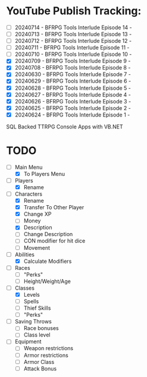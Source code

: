 # YouTube Publish Tracking:
 
 
 - [ ] 20240714 - BFRPG Tools Interlude Episode 14 - 
 - [ ] 20240713 - BFRPG Tools Interlude Episode 13 - 
 - [ ] 20240712 - BFRPG Tools Interlude Episode 12 - 
 - [ ] 20240711 - BFRPG Tools Interlude Episode 11 - 
 - [ ] 20240710 - BFRPG Tools Interlude Episode 10 - 
 - [x] 20240709 - BFRPG Tools Interlude Episode 9 - 
 - [x] 20240708 - BFRPG Tools Interlude Episode 8 - 
 - [x] 20240630 - BFRPG Tools Interlude Episode 7 - 
 - [x] 20240629 - BFRPG Tools Interlude Episode 6 - 
 - [x] 20240628 - BFRPG Tools Interlude Episode 5 - 
 - [x] 20240627 - BFRPG Tools Interlude Episode 4 - 
 - [x] 20240626 - BFRPG Tools Interlude Episode 3 - 
 - [x] 20240625 - BFRPG Tools Interlude Episode 2 - 
 - [x] 20240624 - BFRPG Tools Interlude Episode 1 - 

SQL Backed TTRPG Console Apps with VB.NET

# TODO

 - [ ] Main Menu
   - [x] To Players Menu
 - [ ] Players
   - [x] Rename
 - [ ] Characters
   - [x] Rename
   - [x] Transfer To Other Player
   - [x] Change XP
   - [ ] Money
   - [x] Description
   - [ ] Change Description
   - [ ] CON modifier for hit dice
   - [ ] Movement
 - [ ] Abilities
   - [x] Calculate Modifiers
 - [ ] Races
   - [ ] "Perks"
   - [ ] Height/Weight/Age
 - [ ] Classes
   - [x] Levels
   - [ ] Spells
   - [ ] Thief Skills
   - [ ] "Perks"
 - [ ] Saving Throws
   - [ ] Race bonuses
   - [ ] Class level
 - [ ] Equipment
   - [ ] Weapon restrictions
   - [ ] Armor restrictions
   - [ ] Armor Class
   - [ ] Attack Bonus